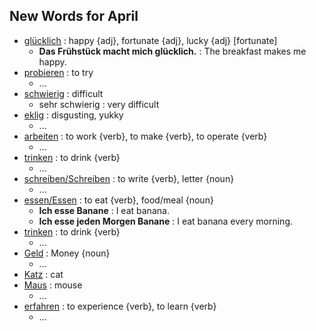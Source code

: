 ## New Words for April

- [glücklich](http://www.dict.cc/?s=gl%C3%BCcklich) : happy {adj}, fortunate {adj}, lucky {adj} [fortunate]
  - **Das Frühstück macht mich glücklich.** : The breakfast makes me happy.
- [probieren](http://www.dict.cc/?s=probieren) : to try
  - ...
- [schwierig](http://www.dict.cc/?s=schwierig) : difficult
  - sehr schwierig : very difficult
- [eklig](http://www.dict.cc/?s=eklig) : disgusting, yukky
  - ...
- [arbeiten](http://www.linguee.de/deutsch-englisch/search?source=auto&query=arbeiten) : to work {verb}, to make {verb}, to operate {verb}
  - ...
- [trinken](http://www.linguee.de/deutsch-englisch/uebersetzung/trinken.html) : to drink {verb}
  - ...
- [schreiben/Schreiben](http://www.linguee.de/deutsch-englisch/search?source=auto&query=schreiben) :  to write {verb}, letter {noun}
  - ...
- [essen/Essen](http://www.linguee.de/deutsch-englisch/search?source=auto&query=essen) : to eat {verb}, food/meal {noun}
  - **Ich esse Banane** : I eat banana.
  - **Ich esse jeden Morgen Banane** : I eat banana every morning. 
- [trinken](http://www.linguee.de/deutsch-englisch/search?source=auto&query=trinken) : to drink {verb}
  - ...
- [Geld](http://www.dict.cc/deutsch-englisch/Geld.html) : Money {noun}
  - ... 
- [Katz](http://www.dict.cc/?s=Katz) : cat
- [Maus](http://www.dict.cc/?s=Maus) : mouse
  - ...
- [erfahren](http://www.dict.cc/?s=erfahren) : to experience {verb}, to learn {verb}
  - ... 
